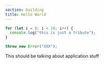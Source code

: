 ```yaml
---
section: building
title: Hello World
---
```


```javascript
for (let i = 0; i < 10; i++) {
  console.log("this is just a tribute");
}

throw new Error("XXX");
```

This should be talking about application stuff
